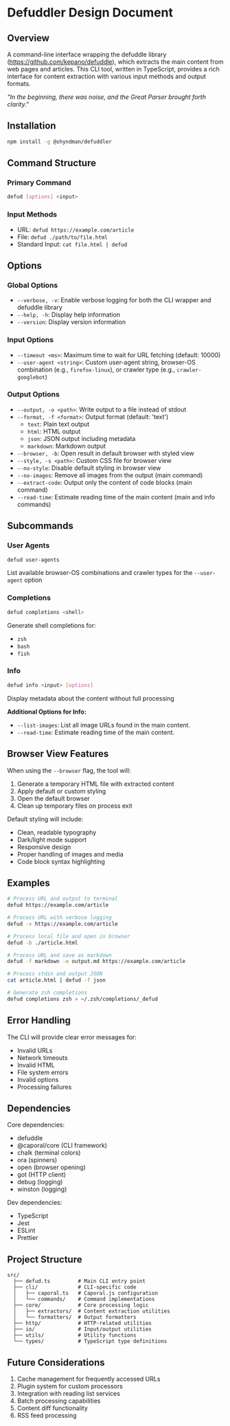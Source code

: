 # Defuddler Design Document

## Overview

A command-line interface wrapping the defuddle library (https://github.com/kepano/defuddle), which extracts the main content from web pages and articles. This CLI tool, written in TypeScript, provides a rich interface for content extraction with various input methods and output formats.

*"In the beginning, there was noise, and the Great Parser brought forth clarity."*

## Installation

```bash
npm install -g @shyndman/defuddler
```

## Command Structure

### Primary Command
```bash
defud [options] <input>
```

### Input Methods
- URL: `defud https://example.com/article`
- File: `defud ./path/to/file.html`
- Standard Input: `cat file.html | defud`

## Options

### Global Options
- `--verbose, -v`: Enable verbose logging for both the CLI wrapper and defuddle library
- `--help, -h`: Display help information
- `--version`: Display version information

### Input Options
- `--timeout <ms>`: Maximum time to wait for URL fetching (default: 10000)
- `--user-agent <string>`: Custom user-agent string, browser-OS combination (e.g., `firefox-linux`), or crawler type (e.g., `crawler-googlebot`)

### Output Options
- `--output, -o <path>`: Write output to a file instead of stdout
- `--format, -f <format>`: Output format (default: 'text')
  - `text`: Plain text output
  - `html`: HTML output
  - `json`: JSON output including metadata
  - `markdown`: Markdown output
- `--browser, -b`: Open result in default browser with styled view
- `--style, -s <path>`: Custom CSS file for browser view
- `--no-style`: Disable default styling in browser view
- `--no-images`: Remove all images from the output (main command)
- `--extract-code`: Output only the content of code blocks (main command)
- `--read-time`: Estimate reading time of the main content (main and info commands)

## Subcommands

### User Agents
```bash
defud user-agents
```
List available browser-OS combinations and crawler types for the `--user-agent` option

### Completions
```bash
defud completions <shell>
```
Generate shell completions for:
- `zsh`
- `bash`
- `fish`


### Info
```bash
defud info <input> [options]
```
Display metadata about the content without full processing

**Additional Options for Info:**
- `--list-images`: List all image URLs found in the main content.
- `--read-time`: Estimate reading time of the main content.

## Browser View Features

When using the `--browser` flag, the tool will:
1. Generate a temporary HTML file with extracted content
2. Apply default or custom styling
3. Open the default browser
4. Clean up temporary files on process exit

Default styling will include:
- Clean, readable typography
- Dark/light mode support
- Responsive design
- Proper handling of images and media
- Code block syntax highlighting

## Examples

```bash
# Process URL and output to terminal
defud https://example.com/article

# Process URL with verbose logging
defud -v https://example.com/article

# Process local file and open in browser
defud -b ./article.html

# Process URL and save as markdown
defud -f markdown -o output.md https://example.com/article

# Process stdin and output JSON
cat article.html | defud -f json

# Generate zsh completions
defud completions zsh > ~/.zsh/completions/_defud
```

## Error Handling

The CLI will provide clear error messages for:
- Invalid URLs
- Network timeouts
- Invalid HTML
- File system errors
- Invalid options
- Processing failures

## Dependencies

Core dependencies:
- defuddle
- @caporal/core (CLI framework)
- chalk (terminal colors)
- ora (spinners)
- open (browser opening)
- got (HTTP client)
- debug (logging)
- winston (logging)

Dev dependencies:
- TypeScript
- Jest
- ESLint
- Prettier

## Project Structure

```
src/
  ├── defud.ts         # Main CLI entry point
  ├── cli/             # CLI-specific code
  │   ├── caporal.ts   # Caporal.js configuration
  │   └── commands/    # Command implementations
  ├── core/            # Core processing logic
  │   ├── extractors/  # Content extraction utilities
  │   └── formatters/  # Output formatters
  ├── http/            # HTTP-related utilities
  ├── io/              # Input/output utilities
  ├── utils/           # Utility functions
  └── types/           # TypeScript type definitions
```

## Future Considerations

1. Cache management for frequently accessed URLs
2. Plugin system for custom processors
3. Integration with reading list services
4. Batch processing capabilities
5. Content diff functionality
6. RSS feed processing
